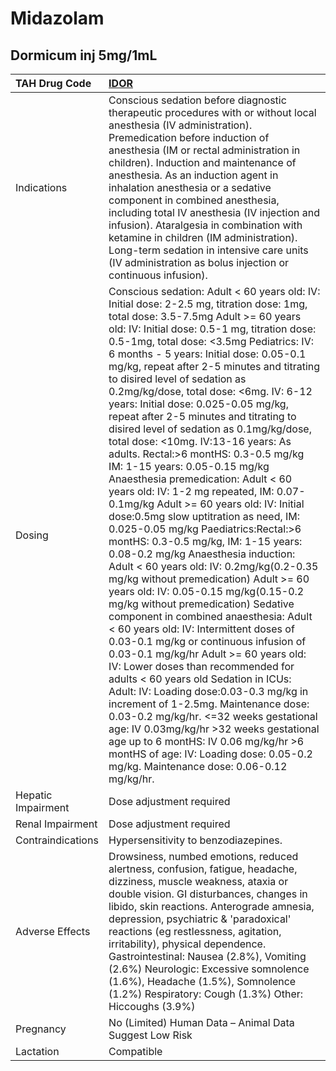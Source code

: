 # Midazolam

## Dormicum inj 5mg/1mL

| TAH Drug Code      | [IDOR](https://www.tahsda.org.tw/drugs/hissearch.php?drug_code=IDOR)                                                                                                                                                                                                                                                                                                                                                                                                                                                                                                                                                                                                                                                                                                                                                                                                                                                                                                                                                                                                                                                                                                                                                                                                                                                                                                                                                                                                                                                                                                                                                                                             |
|:-------------------|:-----------------------------------------------------------------------------------------------------------------------------------------------------------------------------------------------------------------------------------------------------------------------------------------------------------------------------------------------------------------------------------------------------------------------------------------------------------------------------------------------------------------------------------------------------------------------------------------------------------------------------------------------------------------------------------------------------------------------------------------------------------------------------------------------------------------------------------------------------------------------------------------------------------------------------------------------------------------------------------------------------------------------------------------------------------------------------------------------------------------------------------------------------------------------------------------------------------------------------------------------------------------------------------------------------------------------------------------------------------------------------------------------------------------------------------------------------------------------------------------------------------------------------------------------------------------------------------------------------------------------------------------------------------------|
| Indications        | Conscious sedation before diagnostic therapeutic procedures with or without local anesthesia (IV administration). Premedication before induction of anesthesia (IM or rectal administration in children). Induction and maintenance of anesthesia. As an induction agent in inhalation anesthesia or a sedative component in combined anesthesia, including total IV anesthesia (IV injection and infusion). Ataralgesia in combination with ketamine in children (IM administration). Long-term sedation in intensive care units (IV administration as bolus injection or continuous infusion).                                                                                                                                                                                                                                                                                                                                                                                                                                                                                                                                                                                                                                                                                                                                                                                                                                                                                                                                                                                                                                                                 |
| Dosing             | Conscious sedation: Adult < 60 years old: IV: Initial dose: 2-2.5 mg, titration dose: 1mg, total dose: 3.5-7.5mg Adult >= 60 years old: IV: Initial dose: 0.5-1 mg, titration dose: 0.5-1mg, total dose: <3.5mg Pediatrics: IV: 6 months - 5 years: Initial dose: 0.05-0.1 mg/kg, repeat after 2-5 minutes and titrating to disired level of sedation as 0.2mg/kg/dose, total dose: <6mg. IV: 6-12 years: Initial dose: 0.025-0.05 mg/kg, repeat after 2-5 minutes and titrating to disired level of sedation as 0.1mg/kg/dose, total dose: <10mg. IV:13-16 years: As adults. Rectal:>6 montHS: 0.3-0.5 mg/kg IM: 1-15 years: 0.05-0.15 mg/kg Anaesthesia premedication: Adult < 60 years old: IV: 1-2 mg repeated, IM: 0.07-0.1mg/kg Adult >= 60 years old: IV: Initial dose:0.5mg slow uptitration as need, IM: 0.025-0.05 mg/kg Paediatrics:Rectal:>6 montHS: 0.3-0.5 mg/kg, IM: 1-15 years: 0.08-0.2 mg/kg Anaesthesia induction: Adult < 60 years old: IV: 0.2mg/kg(0.2-0.35 mg/kg without premedication) Adult >= 60 years old: IV: 0.05-0.15 mg/kg(0.15-0.2 mg/kg without premedication) Sedative component in combined anaesthesia: Adult < 60 years old: IV: Intermittent doses of 0.03-0.1 mg/kg or continuous infusion of 0.03-0.1 mg/kg/hr Adult >= 60 years old: IV: Lower doses than recommended for adults < 60 years old Sedation in ICUs: Adult: IV: Loading dose:0.03-0.3 mg/kg in increment of 1-2.5mg. Maintenance dose: 0.03-0.2 mg/kg/hr. <=32 weeks gestational age: IV 0.03mg/kg/hr >32 weeks gestational age up to 6 montHS: IV 0.06 mg/kg/hr >6 montHS of age: IV: Loading dose: 0.05-0.2 mg/kg. Maintenance dose: 0.06-0.12 mg/kg/hr. |
| Hepatic Impairment | Dose adjustment required                                                                                                                                                                                                                                                                                                                                                                                                                                                                                                                                                                                                                                                                                                                                                                                                                                                                                                                                                                                                                                                                                                                                                                                                                                                                                                                                                                                                                                                                                                                                                                                                                                         |
| Renal Impairment   | Dose adjustment required                                                                                                                                                                                                                                                                                                                                                                                                                                                                                                                                                                                                                                                                                                                                                                                                                                                                                                                                                                                                                                                                                                                                                                                                                                                                                                                                                                                                                                                                                                                                                                                                                                         |
| Contraindications  | Hypersensitivity to benzodiazepines.                                                                                                                                                                                                                                                                                                                                                                                                                                                                                                                                                                                                                                                                                                                                                                                                                                                                                                                                                                                                                                                                                                                                                                                                                                                                                                                                                                                                                                                                                                                                                                                                                             |
| Adverse Effects    | Drowsiness, numbed emotions, reduced alertness, confusion, fatigue, headache, dizziness, muscle weakness, ataxia or double vision. GI disturbances, changes in libido, skin reactions. Anterograde amnesia, depression, psychiatric & 'paradoxical' reactions (eg restlessness, agitation, irritability), physical dependence. Gastrointestinal: Nausea (2.8%), Vomiting (2.6%) Neurologic: Excessive somnolence (1.6%), Headache (1.5%), Somnolence (1.2%) Respiratory: Cough (1.3%) Other: Hiccoughs (3.9%)                                                                                                                                                                                                                                                                                                                                                                                                                                                                                                                                                                                                                                                                                                                                                                                                                                                                                                                                                                                                                                                                                                                                                    |
| Pregnancy          | No (Limited) Human Data – Animal Data Suggest Low Risk                                                                                                                                                                                                                                                                                                                                                                                                                                                                                                                                                                                                                                                                                                                                                                                                                                                                                                                                                                                                                                                                                                                                                                                                                                                                                                                                                                                                                                                                                                                                                                                                           |
| Lactation          | Compatible                                                                                                                                                                                                                                                                                                                                                                                                                                                                                                                                                                                                                                                                                                                                                                                                                                                                                                                                                                                                                                                                                                                                                                                                                                                                                                                                                                                                                                                                                                                                                                                                                                                       |

